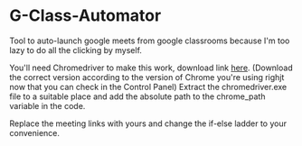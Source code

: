 # G-Class-Automator
Tool to auto-launch google meets from google classrooms because I'm too lazy to do all the clicking by myself.

You'll need Chromedriver to make this work, download link [here](https://chromedriver.chromium.org/downloads).
(Download the correct version according to the version of Chrome you're using righjt now that you can check in the Control Panel)
Extract the chromedriver.exe file to a suitable place and add the absolute path to the chrome_path variable in the code.

Replace the meeting links with yours and change the if-else ladder to your convenience.
